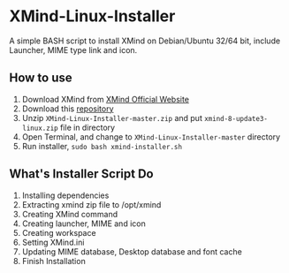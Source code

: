 # XMind-Linux-Installer

A simple BASH script to install XMind on Debian/Ubuntu 32/64 bit, include Launcher, MIME type link and icon.

## How to use

1. Download XMind from [XMind Official Website](http://www.xmind.net/download/linux/)
1. Download this [repository](https://github.com/dinos80152/XMind-Linux-Installer/archive/master.zip)
1. Unzip `XMind-Linux-Installer-master.zip` and put `xmind-8-update3-linux.zip` file in directory
1. Open Terminal, and change to `XMind-Linux-Installer-master` directory
1. Run installer, `sudo bash xmind-installer.sh`

## What's Installer Script Do

1. Installing dependencies
1. Extracting xmind zip file to /opt/xmind
1. Creating XMind command
1. Creating launcher, MIME and icon
1. Creating workspace
1. Setting XMind.ini
1. Updating MIME database, Desktop database and font cache
1. Finish Installation